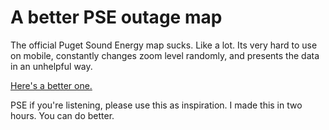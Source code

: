  # A better PSE outage map

 The official Puget Sound Energy map sucks. Like a lot. Its very hard to use on mobile, constantly changes zoom level randomly, and presents the data in an unhelpful way.

 [Here's a better one.](https://kaylees.dev/better-pse-map/)

PSE if you're listening, please use this as inspiration. I made this in two hours. You can do better.

 

